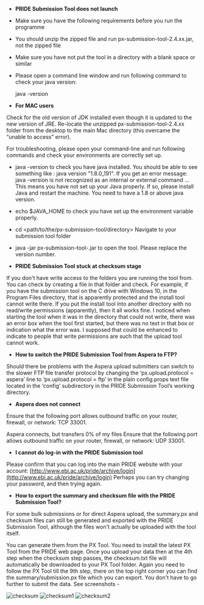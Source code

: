  - **PRIDE Submission Tool does not launch**
 
 
 - Make sure you have the following requirements before you run the programme 
 
 - You should unzip the zipped file and run px-submission-tool-2.4.xx.jar, not the zipped file
 
 - Make sure you have not put the tool in a directory with a blank space or similar
 
 - Please open a command line window and run following command to check your java version:
 
 	java -version
 	
 - **For MAC users**
 
 Check for the old version of JDK installed even though it is updated to the new version of JRE. Re-locate the unzipped px-submission-tool-2.4.xx folder from the desktop to the main Mac directory (this overcame the “unable to access” error).
  
 For troubleshooting, please open your command-line and run following commands and check your environments are correctly set up.
 
  - java -version to check you have java installed. You should be able to see something like : java version "1.8.0_191". If you get an error message: java -version is not recognized as an internal or external command ... This means you have not set up your Java properly. If so, please install Java and restart the machine. You need to have a 1.8 or above java version.
  - echo $JAVA_HOME to check you have set up the environment variable properly.
  - cd <path/to/the/px-submission-tool/directory> Navigate to your submission tool folder
  - java -jar px-submission-tool-<version number>.jar to open the tool. Please replace the version number.

- **PRIDE Submission Tool stuck at checksum stage**

If you don't have write access to the folders you are running the tool from. You can check by creating  a file in that folder and check. For example, if you have the submission tool on the C drive with Windows 10, in the Program Files directory, that is apparently protected and the install tool cannot write there. If you put the install tool into another directory with no read/write permissions (apparently), then it all works fine. I noticed when starting the tool when it was in the directory that could not write, there was an error box when the tool first started, but there was no text in that box or indication what the error was. I supposed that could be enhanced to indicate to people that write permissions are such that the upload tool cannot work.

- **How to switch the PRIDE Submission Tool from Aspera to FTP?**

Should there be problems with the Aspera upload submitters can switch to the slower FTP file transfer protocol by changing the ‘px.upload.protocol = aspera’ line to ‘px.upload.protocol = ftp’ in the plain config.props text file located in the ‘config’ subdirectory in the PRIDE Submission Tool’s working directory.

- **Aspera does not connect**

Ensure that the following port allows outbound traffic on your router, firewall, or network: TCP 33001.

Aspera connects, but transfers 0% of my files
Ensure that the following port allows outbound traffic on your router, firewall, or network: UDP 33001.

- **I cannot do log-in with the PRIDE Submission tool**

Please confirm that you can log into the main PRIDE website with your account:
[http://www.ebi.ac.uk/pride/archive/login](http://www.ebi.ac.uk/pride/archive/login)
Perhaps you can try changing your password, and then trying again.

- **How to export the summary and checksum file with the PRIDE Submission Tool?**

For some bulk submissions or for direct Aspera upload, the summary.px and checksum files can still be generated and exported with the PRIDE Submission Tool, although the files won't actually be uploaded with the tool itself.

You can generate them from the PX Tool. You need to install the latest PX Tool from the PRIDE web page. Once you upload your data then at the 4th step when the checksum step passes, the checksum.txt file will automatically be downloaded to your PX Tool folder. Again you need to follow the PX Tool till the 9th step, there on the top right corner you can find the summary/submission.px file which you can export. You don't have to go further to submit the data. See screenshots -


![checksum](../markdown/tooltroubleshooting/files/checksum.png)
![checksum1](../markdown/tooltroubleshooting/files/checksum1.png)
![checksum2](../markdown/tooltroubleshooting/files/checksum2.png)


